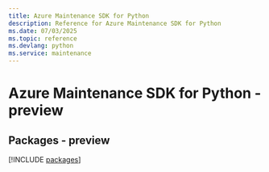 ```yaml
---
title: Azure Maintenance SDK for Python
description: Reference for Azure Maintenance SDK for Python
ms.date: 07/03/2025
ms.topic: reference
ms.devlang: python
ms.service: maintenance
---
```

# Azure Maintenance SDK for Python - preview
## Packages - preview
[!INCLUDE [packages](maintenance-index.md)]